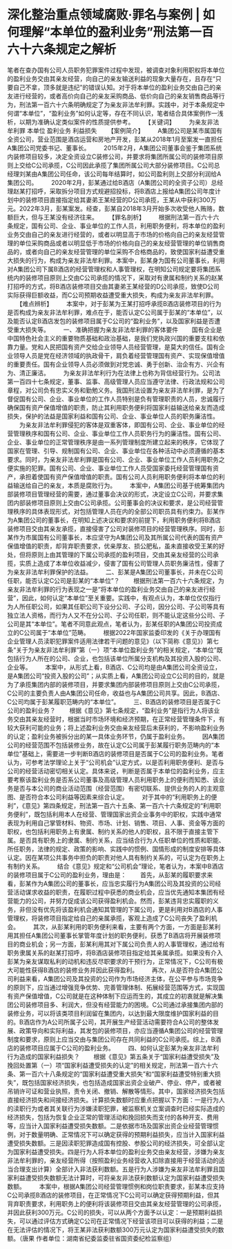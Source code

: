 # 深化整治重点领域腐败·罪名与案例 | 如何理解“本单位的盈利业务”刑法第一百六十六条规定之解析

笔者在查办国有公司人员职务犯罪案件过程中发现，被调查对象利用职权将本单位的盈利业务交由其亲友经营，向自己的亲友输送利益的现象大量存在，且存在“只要自己不拿，顶多就是违纪”的错误认知。对于将本单位的盈利业务交由自己的亲友进行经营的，或者高价向自己的亲友采购商品、低价向自己的亲友销售商品等行为，刑法第一百六十六条明确规定了为亲友非法牟利罪。实践中，对于本条规定中何谓“本单位”，“盈利业务”如何认定等，存在不同认识，笔者结合具体案例作一浅析，以期为准确认定类似案件的性质提供参考。
　　【关键词】
　　为亲友非法牟利罪 本单位 盈利业务 利益损失
　　【案例简介】
　　A集团公司是某市属国有全资公司，营业范围是酒店运营和房地产开发，彭某从2018年1月至案发一直担任A集团公司党委书记、董事长。
　　2015年2月，A集团公司董事会鉴于集团系统内装修项目较多，决定全资设立C装修公司，并要求将集团所属公司的装修项目原则上交给C公司承揽，C公司因此承揽了集团所属公司大部分装修项目。C公司总经理刘某由A集团公司任命，该公司每年结算时，如公司盈利则上交部分利润给A集团公司。
　　2020年2月，彭某通过给B酒店（A集团公司的全资子公司）总经理赵某打招呼，采取拆分项目方式规避招投标，将B酒店上报给A集团公司年度计划中的装修项目直接指定给其妻弟王某经营的D公司承揽，王某从中获利300万元。2022年3月，彭某案发。经查，彭某自2018年3月开始多次收受他人贿赂，数额巨大，但与王某没有经济往来。
　　【罪名剖析】
　　根据刑法第一百六十六条规定，国有公司、企业、事业单位的工作人员，利用职务便利，将本单位的盈利业务交由自己的亲友进行经营的，或者以明显高于市场的价格向自己的亲友经营管理的单位采购商品或者以明显低于市场的价格向自己的亲友经营管理的单位销售商品的，或者向自己的亲友经营管理的单位采购不合格商品的，致使国家利益遭受重大损失的行为，构成为亲友非法牟利罪。本案中，彭某身为国有公司董事长，利用对A集团公司下属B酒店的经营管理权和人事管理权，在明知公司规定要将集团系统内的装修项目原则上交由C公司承揽的情况下，采取对有隶属和制约关系的赵某打招呼的方式，将B酒店装修项目交由其妻弟王某经营的D公司承揽，致使D公司实际获得巨额收益，而C公司预期收益遭受重大损失，构成为亲友非法牟利罪。
　　【难点辨析】
　　本案中，对于彭某为王某打招呼承揽B酒店装修项目的行为是否构成为亲友非法牟利罪，难点在于，能否认定C公司属于彭某的“本单位”，以及能否认定B酒店发包的装修项目属于C公司的“盈利业务”，以及国家利益是否遭受重大损失等。
　　一、准确把握为亲友非法牟利罪的客体要件
　　国有企业是中国特色社会主义的重要物质基础和政治基础，是我们党执政兴国的重要支柱和依靠力量。党和人民把国有资产交给企业领导人员经营管理，是莫大的信任。国有企业领导人员是党在经济领域的执政骨干，肩负着经营管理国有资产、实现保值增值的重要责任。国有企业领导人员必须做到对党忠诚、勇于创新、治企有方、兴企有为、清正廉洁。
　　为亲友非法牟利行为在法律上也称为背信经营行为。公司法第一百四十七条规定，董事、监事、高级管理人员应当遵守法律、行政法规和公司章程，对公司负有忠实义务和勤勉义务。我国刑法设置为亲友非法牟利罪，是为了督促国有公司、企业、事业单位的工作人员特别是负有管理职责的人员，忠诚履行确保国有资产保值增值的职责，防止其利用职务便利将国家利益输送给亲友而造成损失，保护的法益是国家利益和国有公司、企业、事业单位人员的职务廉洁性。
　　为亲友非法牟利罪侵犯的客体是双重客体，即国有公司、企业、事业单位的经营管理秩序和国有公司、企业、事业单位工作人员职务行为的廉洁性。国有公司、企业、事业单位的正常管理秩序是由一系列管理制度所建立起来的秩序，它体现了国家在管理、引导、规制国有公司、企业、事业单位在各种活动中必须遵循的基本要求。同时，为亲友非法牟利罪是国有公司、企业、事业单位工作人员利用职务之便实施的犯罪。国有公司、企业、事业单位工作人员受国家委托经营管理国有资产，承担着使国有资产保值增值的职责。国有公司人员利用职务便利将本单位的利益输送给自己的亲友，本质是腐败行为。
　　本案中，A集团公司基于统筹集团内部装修项目管理经营的需要，通过董事会决议的形式，决定设立C公司，并要求集团内部装修项目原则上交由C公司承揽。公司董事会的决议和要求，是公司经营管理秩序的具体表现形式，对包括管理人员在内的全部公司职员具有约束力。彭某作为A集团公司的董事长，在明知上述决议和要求的前提下，利用职务便利将B酒店装修项目交由其亲友承揽，直接侵害了公司对装修项目的经营管理秩序。同时，彭某作为市属国有公司董事长，本应坚守为A集团公司及其所属公司代表的国有资产保值增值的职责，却背弃职责要求，优亲厚友、损公肥私，虽未直接收受王某的好处，但将原则上由其管理的下属公司承揽的盈利项目，交由其亲友经营的公司承揽，实质上造成了本单位收益减少，侵害了国有公司管理人员职务廉洁性，侵害了为亲友非法牟利罪保护的法益。
　　二、彭某是A集团公司董事长，并未在C公司任职，能否认定C公司是彭某的“本单位”？
　　根据刑法第一百六十六条规定，为亲友非法牟利罪的行为表现之一是“将本单位的盈利业务交由自己的亲友进行经营”，因此，如何认定“本单位”至关重要。实践中，有观点认为，本单位仅仅指行为人所任职公司，如果其任职公司下设分公司、子公司，因分公司、子公司等具有独立法人资格，而行为人又不在分公司、子公司任职，则不能认定这些分公司、子公司是其“本单位”。笔者不同意此观点，笔者认为，彭某任职的A集团公司投资成立的C公司属于“本单位”范畴。
　　根据2022年国家监委印发的《关于办理国有企业管理人员渎职犯罪案件适用法律若干问题的意见》（以下简称《意见》）第七条“关于为亲友非法牟利罪”第（一）项“本单位盈利业务”的相关规定，“本单位”既包括行为人所在的公司、企业，也包括该单位所属分支机构及其投资入股的公司、企业等。
　　本案中，从形式上看，B酒店、C公司均是由A集团公司全资设立，是A集团公司“投资入股的公司”；从实质上看，A集团公司设立C公司的目的，就是为了承揽集团内部的装修项目，并要求集团内部装修项目原则上交由C公司承揽，C公司的主要负责人由A集团公司任命，收益也与A集团公司共享。因此，B酒店、C公司均属于彭某履职范畴内的“本单位”。
　　三、B酒店的装修项目是否属于C公司的盈利业务？
　　根据《意见》第七条规定，“盈利业务”是指行为人将该业务交由其亲友经营时，根据当时市场环境和经济预期，在正常经营管理条件下，有较大获利可能的业务；将上述盈利业务交由亲友经营后未获利的，不影响盈利业务的认定；盈利业务被拆分出的某一具体业务环节，仍属于盈利业务。
　　因A集团公司的经营范围不包括装修业务，故在认定C公司属于彭某履行职务范畴内的“本单位”基础上，需要进一步判断B酒店的装修项目是否属于C公司的盈利业务。笔者认为，可参考法学理论上关于“公司机会”认定方式，以是否利用职务便利、是否与公司的经营活动密切相关认定。具体来说，判断是否属于本单位的盈利业务，应主要考察该盈利业务是否系公司董事及高级管理人员利用职务上的便利而知悉、该业务是否与本公司的商业活动范围（经营范围）有密切联系、提供业务的人的主观意图、是否符合本公司利益等因素来综合认定。
　　对于其中的“利用职务上的便利”，《意见》第四条规定，刑法第一百六十五条、第一百六十六条规定的“利用职务便利”，既包括利用本人在经营、管理国家出资企业事务中的职权，实践中通常表现为利用自己掌管材料、物资、市场、计划、销售、项目、人事、资金等方面的职权，也包括利用职务上有隶属、制约关系的他人的职权，且不限于直接主管下属。是否具有职务上的隶属、制约关系，应当结合行为人任职单位的性质和职能、所任职务，法律的规定、政策的影响、实践中的惯例、国情形成的制度安排等具体认定。因在某项公共事务中担负的职责对他人具有制约关系的，可认定为在职务上有制约关系。
　　结合《意见》规定和“公司机会”理论，笔者认为，本案中B酒店的装修项目属于C公司的盈利业务，理由是：
　　首先，从彭某的履职要求来看，彭某作为A集团公司的董事长，应当忠实履行为A集团公司及其投资的公司经营活动谋求收益的职责，在履职过程中获悉的商业机会，应当优先通知本集团有经营能力的公司，并努力促成该公司获得盈利机会。然而，彭某违背忠实履职的义务，非但没有优先将该盈利机会通知其管理的下属公司，更是利用对B酒店的人事管理权，将装修项目指定给自己的亲属承揽，客观上造成了C公司丧失了盈利机会。
　　其次，从彭某利用的职务便利来看，主要有两个方面，一方面是彭某利用其担任A集团公司董事长掌管年度计划的职务便利，获悉了B酒店将开展装修项目的商业机会；另一方面，彭某利用其对下属公司负责人的人事管理权，通过给有职务隶属关系的赵某打招呼，将B酒店装修项目指定给其亲属承揽。如果没有介入彭某为亲友谋取私利的动机和违反尽职要求的干预行为，正常情况下，C公司有极大可能性获得B酒店的装修业务并因此获得盈利。
　　再次，从是否符合A集团公司利益来看，A集团公司及其投资的公司作为市场经济主体，在公平参与市场竞争的原则下，应当通过增强竞争优势、完善管理体制、拓展经营范围等方式，实现国有资产保值增值，C公司就是在这种体制下应运而生的，其成立的初衷就是解决集团公司装修项目多、利润大，但没有经营能力的困境。C公司通过承接集团内部的装修业务，可以将该类项目利润留在集团内，以达到最大限度维护国家利益的目的。B酒店作为A公司所属子公司，其开展生产经营活动需要符合A公司的整体发展、政策导向和实际利益，其发包的装修项目，亦应当遵循A集团公司的经营管理制度和要求，原则上应当交由与集团公司存在共同利益的C公司承揽。综上，B酒店的装修项目应属于C公司的盈利业务。
　　四、如何认定彭某为亲友非法牟利行为造成的国家利益损失？
　　根据《意见》第五条关于“国家利益遭受损失”及挽回处置第（一）项“国家利益遭受损失的认定”的相关规定，刑法第一百六十六条、第一百六十八条规定的“国家利益遭受重大损失”和“国家利益遭受特别重大损失”，既包括国家经济损失，也包括造成国家出资企业破产、停业、停产，或者被吊销许可证和营业执照，责令关闭、撤销、解散等情形。其中，国家经济损失包括直接经济损失和间接经济损失。计算损失数额时应重点把握以下方面：一是行为人的渎职行为或者其关联行为涉嫌渎职犯罪，被监察机关立案调查时已经实际造成的经济损失，包括为恢复企业正常的管理活动和挽回损失而支付的各种开支、费用等，应当计入国家利益遭受损失数额。二是依据市场及国家出资企业经营管理惯例，对于数量明确、正常情况下可以确定获得的预期利益损失，应当计入国家利益遭受损失数额。三是因渎职犯罪造成国有控股、参股公司的经济损失，可全部认定为国家利益遭受损失。四是行为人将本单位的盈利业务交由亲友经营，涉嫌为亲友非法牟利罪的，亲友经营所得（按照盈利业务经营收入扣除直接用于经营活动的适当合理支出计算）全部计入非法获利数额。五是行为人涉嫌为亲友非法牟利罪且国家利益遭受损失数额无法计算时，可将亲友非法获利数额认定为国家利益遭受损失数额。
　　本案中，根据A集团公司经营管理惯例和岗位职责要求，彭某本应支持C公司承揽B酒店的装修项目，在正常情况下C公司可以确定获得预期利益，但其背弃职责要求，利用职务上的便利将该装修项目交由其亲友经营管理的公司承揽，并因此获利300万元。C公司的损失，可以从两个方面予以认定：一是预期利益损失，可以通过评估方式确定C公司在正常情况下经营该项目可以获得的利益；二是在无法评估的情况下，将王某非法获利数额300万元认定为国家利益遭受损失的数额。（唐果 作者单位：湖南省纪委监委驻省国资委纪检监察组）